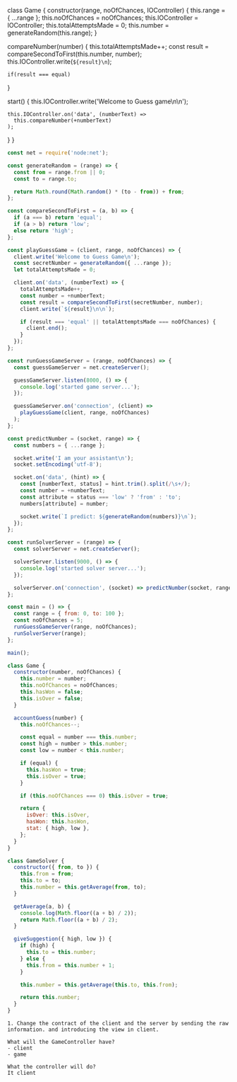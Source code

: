 class Game {
constructor(range, noOfChances, IOController) {
this.range = { ...range };
this.noOfChances = noOfChances;
this.IOController = IOController;
this.totalAttemptsMade = 0;
this.number = generateRandom(this.range);
}

compareNumber(number) {
this.totalAttemptsMade++;
const result = compareSecondToFirst(this.number, number);
this.IOController.write(`${result}\n`);

    if(result === equal)

}

start() {
this.IOController.write('Welcome to Guess game\n\n');

    this.IOController.on('data', (numberText) =>
      this.compareNumber(+numberText)
    );

}
}

```js
const net = require('node:net');

const generateRandom = (range) => {
  const from = range.from || 0;
  const to = range.to;

  return Math.round(Math.random() * (to - from)) + from;
};

const compareSecondToFirst = (a, b) => {
  if (a === b) return 'equal';
  if (a > b) return 'low';
  else return 'high';
};

const playGuessGame = (client, range, noOfChances) => {
  client.write('Welcome to Guess Game\n');
  const secretNumber = generateRandom({ ...range });
  let totalAttemptsMade = 0;

  client.on('data', (numberText) => {
    totalAttemptsMade++;
    const number = +numberText;
    const result = compareSecondToFirst(secretNumber, number);
    client.write(`${result}\n\n`);

    if (result === 'equal' || totalAttemptsMade === noOfChances) {
      client.end();
    }
  });
};

const runGuessGameServer = (range, noOfChances) => {
  const guessGameServer = net.createServer();

  guessGameServer.listen(8000, () => {
    console.log('started game server...');
  });

  guessGameServer.on('connection', (client) =>
    playGuessGame(client, range, noOfChances)
  );
};

const predictNumber = (socket, range) => {
  const numbers = { ...range };

  socket.write('I am your assistant\n');
  socket.setEncoding('utf-8');

  socket.on('data', (hint) => {
    const [numberText, status] = hint.trim().split(/\s+/);
    const number = +numberText;
    const attribute = status === 'low' ? 'from' : 'to';
    numbers[attribute] = number;

    socket.write(`I predict: ${generateRandom(numbers)}\n`);
  });
};

const runSolverServer = (range) => {
  const solverServer = net.createServer();

  solverServer.listen(9000, () => {
    console.log('started solver server...');
  });

  solverServer.on('connection', (socket) => predictNumber(socket, range));
};

const main = () => {
  const range = { from: 0, to: 100 };
  const noOfChances = 5;
  runGuessGameServer(range, noOfChances);
  runSolverServer(range);
};

main();
```

```js
class Game {
  constructor(number, noOfChances) {
    this.number = number;
    this.noOfChances = noOfChances;
    this.hasWon = false;
    this.isOver = false;
  }

  accountGuess(number) {
    this.noOfChances--;

    const equal = number === this.number;
    const high = number > this.number;
    const low = number < this.number;

    if (equal) {
      this.hasWon = true;
      this.isOver = true;
    }

    if (this.noOfChances === 0) this.isOver = true;

    return {
      isOver: this.isOver,
      hasWon: this.hasWon,
      stat: { high, low },
    };
  }
}

class GameSolver {
  constructor({ from, to }) {
    this.from = from;
    this.to = to;
    this.number = this.getAverage(from, to);
  }

  getAverage(a, b) {
    console.log(Math.floor((a + b) / 2));
    return Math.floor((a + b) / 2);
  }

  giveSuggestion({ high, low }) {
    if (high) {
      this.to = this.number;
    } else {
      this.from = this.number + 1;
    }

    this.number = this.getAverage(this.to, this.from);

    return this.number;
  }
}
```

```
1. Change the contract of the client and the server by sending the raw information. and introducing the view in client.
```

```
What will the GameController have?
- client
- game

What the controller will do?
It client 

```
